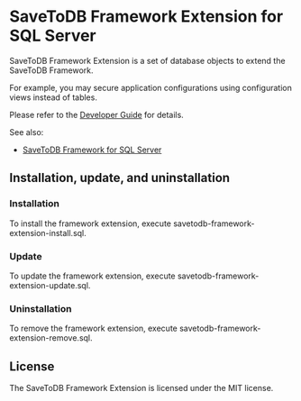 # SaveToDB Framework Extension for SQL Server

SaveToDB Framework Extension is a set of database objects to extend the SaveToDB Framework.

For example, you may secure application configurations using configuration views instead of tables.

Please refer to the [Developer Guide](https://www.savetodb.com/dev-guide/savetodb-framework.htm) for details.

See also:

- [SaveToDB Framework for SQL Server](https://github.com/savetodb/savetodb-framework-for-sql-server)


## Installation, update, and uninstallation

### Installation

To install the framework extension, execute savetodb-framework-extension-install.sql.

### Update

To update the framework extension, execute savetodb-framework-extension-update.sql.

### Uninstallation

To remove the framework extension, execute savetodb-framework-extension-remove.sql.


## License

The SaveToDB Framework Extension is licensed under the MIT license.
